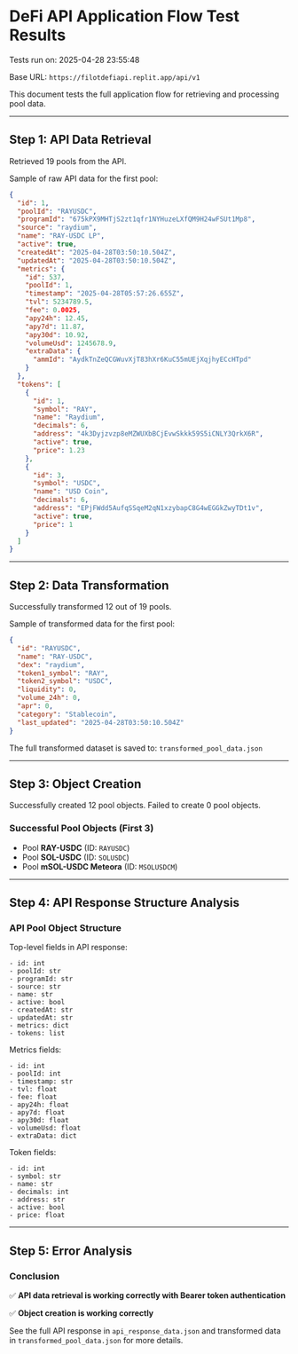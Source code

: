 # DeFi API Application Flow Test Results

Tests run on: 2025-04-28 23:55:48

Base URL: `https://filotdefiapi.replit.app/api/v1`

This document tests the full application flow for retrieving and processing pool data.

---

## Step 1: API Data Retrieval

Retrieved 19 pools from the API.

Sample of raw API data for the first pool:

```json
{
  "id": 1,
  "poolId": "RAYUSDC",
  "programId": "675kPX9MHTjS2zt1qfr1NYHuzeLXfQM9H24wFSUt1Mp8",
  "source": "raydium",
  "name": "RAY-USDC LP",
  "active": true,
  "createdAt": "2025-04-28T03:50:10.504Z",
  "updatedAt": "2025-04-28T03:50:10.504Z",
  "metrics": {
    "id": 537,
    "poolId": 1,
    "timestamp": "2025-04-28T05:57:26.655Z",
    "tvl": 5234789.5,
    "fee": 0.0025,
    "apy24h": 12.45,
    "apy7d": 11.87,
    "apy30d": 10.92,
    "volumeUsd": 1245678.9,
    "extraData": {
      "ammId": "AydkTnZeQCGWuvXjT83hXr6KuC55mUEjXqjhyECcHTpd"
    }
  },
  "tokens": [
    {
      "id": 1,
      "symbol": "RAY",
      "name": "Raydium",
      "decimals": 6,
      "address": "4k3Dyjzvzp8eMZWUXbBCjEvwSkkk59S5iCNLY3QrkX6R",
      "active": true,
      "price": 1.23
    },
    {
      "id": 3,
      "symbol": "USDC",
      "name": "USD Coin",
      "decimals": 6,
      "address": "EPjFWdd5AufqSSqeM2qN1xzybapC8G4wEGGkZwyTDt1v",
      "active": true,
      "price": 1
    }
  ]
}
```

---

## Step 2: Data Transformation

Successfully transformed 12 out of 19 pools.

Sample of transformed data for the first pool:

```json
{
  "id": "RAYUSDC",
  "name": "RAY-USDC",
  "dex": "raydium",
  "token1_symbol": "RAY",
  "token2_symbol": "USDC",
  "liquidity": 0,
  "volume_24h": 0,
  "apr": 0,
  "category": "Stablecoin",
  "last_updated": "2025-04-28T03:50:10.504Z"
}
```

The full transformed dataset is saved to: `transformed_pool_data.json`

---

## Step 3: Object Creation

Successfully created 12 pool objects.
Failed to create 0 pool objects.

### Successful Pool Objects (First 3)

- Pool **RAY-USDC** (ID: `RAYUSDC`)
- Pool **SOL-USDC** (ID: `SOLUSDC`)
- Pool **mSOL-USDC Meteora** (ID: `MSOLUSDCM`)

---

## Step 4: API Response Structure Analysis

### API Pool Object Structure

Top-level fields in API response:

```
- id: int
- poolId: str
- programId: str
- source: str
- name: str
- active: bool
- createdAt: str
- updatedAt: str
- metrics: dict
- tokens: list
```

Metrics fields:

```
- id: int
- poolId: int
- timestamp: str
- tvl: float
- fee: float
- apy24h: float
- apy7d: float
- apy30d: float
- volumeUsd: float
- extraData: dict
```

Token fields:

```
- id: int
- symbol: str
- name: str
- decimals: int
- address: str
- active: bool
- price: float
```

---

## Step 5: Error Analysis

### Conclusion

✅ **API data retrieval is working correctly with Bearer token authentication**

✅ **Object creation is working correctly**

See the full API response in `api_response_data.json` and transformed data in `transformed_pool_data.json` for more details.

